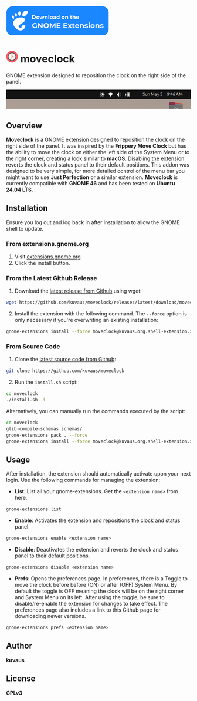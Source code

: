 [![Download on the GNOME Extensions](./resources/gnome.svg)](https://extensions.gnome.org/extension/6949/moveclock/)

# <img alt="Clock icon" src="./resources/clock.svg" width="32" /> moveclock

GNOME extension designed to reposition the clock on the right side of the panel.

![Screenshot](./resources/screenshot.png)
## Overview

**Moveclock** is a GNOME extension designed to reposition the clock on the right side of the panel. It was inspired by the **Frippery Move Clock** but has the ability to move the clock on either the left side of the System Menu or to the right corner, creating a look similar to **macOS**. Disabling the extension reverts the clock and status panel to their default positions. This addon was designed to be very simple, for more detailed control of the menu bar you might want to use **Just Perfection** or a similar extension. **Moveclock** is currently compatible with **GNOME 46** and has been tested on **Ubuntu 24.04 LTS**.


## Installation

Ensure you log out and log back in after installation to allow the GNOME shell to update.

### From extensions.gnome.org

1. Visit [extensions.gnome.org](https://extensions.gnome.org/extension/6949/moveclock/)
2. Click the install button.

### From the Latest Github Release

1. Download the [latest release from Github](https://github.com/kuvaus/moveclock/releases/latest/download/moveclock@kuvaus.org.shell-extension.zip) using wget:

```bash
wget https://github.com/kuvaus/moveclock/releases/latest/download/moveclock@kuvaus.org.shell-extension.zip
```

2. Install the extension with the following command. The `--force` option is only necessary if you're overwriting an existing installation:

```bash
gnome-extensions install --force moveclock@kuvaus.org.shell-extension.zip
```

### From Source Code

1. Clone the [latest source code from Github](https://github.com/kuvaus/moveclock):

```bash
git clone https://github.com/kuvaus/moveclock
```

2. Run the `install.sh` script:

```bash
cd moveclock
./install.sh -i
```

Alternatively, you can manually run the commands executed by the script:

```bash
cd moveclock
glib-compile-schemas schemas/
gnome-extensions pack . --force
gnome-extensions install --force moveclock@kuvaus.org.shell-extension.zip
```

## Usage

After installation, the extension should automatically activate upon your next login. Use the following commands for managing the extension:

- **List**: List all your gnome-extensions. Get the `<extension name>` from here.

```bash
gnome-extensions list
```

- **Enable**: Activates the extension and repositions the clock and status panel.

```bash
gnome-extensions enable <extension name>
```

- **Disable**: Deactivates the extension and reverts the clock and status panel to their default positions.

```bash
gnome-extensions disable <extension name>
```

- **Prefs**: Opens the preferences page. In preferences, there is a Toggle to move the clock before before (ON) or after (OFF) System Menu. By default the toggle is OFF meaning the clock will be on the right corner and System Menu on its left. After using the toggle, be sure to disable/re-enable the extension for changes to take effect. The preferences page also includes a link to this Github page for downloading newer versions.

```bash
gnome-extensions prefs <extension name>
```

## Author

**kuvaus**

## License

**GPLv3**

